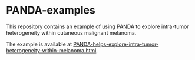 # PANDA-examples

This repository contains an example of using [PANDA](https://github.com/Zhangxf-ccnu/PANDA) to explore intra-tumor heterogeneity within cutaneous malignant melanoma.

The example is available at [PANDA-helps-explore-intra-tumor-heterogeneity-within-melanoma.html](PANDA-helps-explore-intra-tumor-heterogeneity-within-melanoma.html).